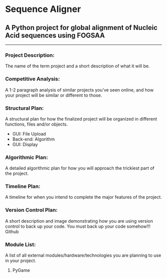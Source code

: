 # Sequence Aligner
## A Python project for global alignment of Nucleic Acid sequences using FOGSAA
---
### Project Description: 
The name of the term project and a short description of what it will be.

### Competitive Analysis: 
A 1-2 paragraph analysis of similar projects you’ve seen online, and how your project will be similar or different to those.

### Structural Plan: 
A structural plan for how the finalized project will be organized in different functions, files and/or objects.

* GUI: File Upload
* Back-end: Algorithm
* GUI: Display

### Algorithmic Plan: 
A detailed algorithmic plan for how you will approach the trickiest part of the project.

### Timeline Plan: 
A timeline for when you intend to complete the major features of the project.

### Version Control Plan: 
A short description and image demonstrating how you are using version control to back up your code. You must back up your code somehow!!!
Github
### Module List: 
A list of all external modules/hardware/technologies you are planning to use in your project. 
1. PyGame
